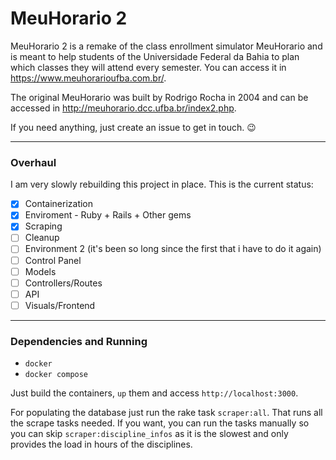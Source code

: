 # MeuHorario 2

MeuHorario 2 is a remake of the class enrollment simulator MeuHorario and is meant to help students of the Universidade Federal da Bahia to plan which classes they will attend every semester. You can access it in https://www.meuhorarioufba.com.br/.

The original MeuHorario was built by Rodrigo Rocha in 2004 and can be accessed in http://meuhorario.dcc.ufba.br/index2.php.

If you need anything, just create an issue to get in touch. 😉

---

### Overhaul

I am very slowly rebuilding this project in place. This is the current status:

- [x] Containerization
- [x] Enviroment - Ruby + Rails + Other gems
- [x] Scraping
- [ ] Cleanup
- [ ] Environment 2 (it's been so long since the first that i have to do it again)
- [ ] Control Panel
- [ ] Models
- [ ] Controllers/Routes
- [ ] API
- [ ] Visuals/Frontend

---

### Dependencies and Running

  - `docker`
  - `docker compose`

Just build the containers, `up` them and access `http://localhost:3000`.

For populating the database just run the rake task `scraper:all`. That runs all the scrape tasks needed.
If you want, you can run the tasks manually so you can skip `scraper:discipline_infos` as it is the slowest and only provides the load in hours of the disciplines.
